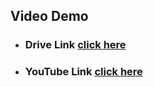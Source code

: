 ## Video Demo 
- ### Drive Link [click here](https://drive.google.com/file/d/16ed_fGgVrS_iWcK-D_xSpEDgiQlId3Q1/view?usp=sharing)
- ### YouTube Link [click here](https://youtu.be/E6wI-A0hQ4k?si=MTG4OXw8NWv9l05T)
